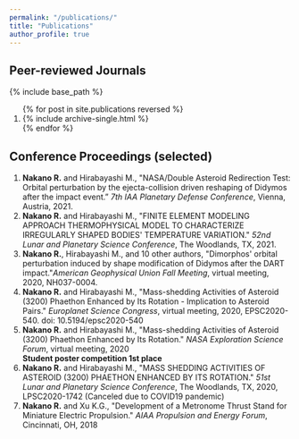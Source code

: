 ```yaml
---
permalink: "/publications/"
title: "Publications"
author_profile: true
---
```


## Peer-reviewed Journals
{% include base_path %}

<ol>
{% for post in site.publications reversed %}
        <li>
            {% include archive-single.html %}
        </li>
{% endfor %}
</ol>

## Conference Proceedings (selected)
<ol>
    <li><strong>Nakano R.</strong> and Hirabayashi M., "NASA/Double Asteroid
        Redirection Test: Orbital perturbation by the ejecta-collision driven
        reshaping of Didymos after the impact event.”
        <i>7th IAA Planetary Defense Conference</i>, Vienna, Austria, 2021.
        </li>
    <li><strong>Nakano R.</strong> and Hirabayashi M., "FINITE ELEMENT MODELING
        APPROACH THERMOPHYSICAL MODEL TO CHARACTERIZE IRREGULARLY SHAPED BODIES'
        TEMPERATURE VARIATION." <i>52nd Lunar and Planetary Science
        Conference</i>, The Woodlands, TX, 2021.
        </li>
    <li><strong>Nakano R.</strong>, Hirabayashi M., and 10 other authors,
        "Dimorphos' orbital perturbation induced by shape modification of
        Didymos after the DART impact."<i>American Geophysical Union
        Fall Meeting</i>, virtual meeting, 2020, NH037-0004.
        </li>
    <li><strong>Nakano R.</strong> and Hirabayashi M., "Mass-shedding Activities
        of Asteroid (3200) Phaethon Enhanced by Its Rotation - Implication to
        Asteroid Pairs." <i>Europlanet Science Congress</i>, virtual
        meeting, 2020, EPSC2020-540. doi: 10.5194/epsc2020-540
        </li>
    <li><strong>Nakano R.</strong> and Hirabayashi M., "Mass-shedding Activities
        of Asteroid (3200) Phaethon Enhanced by Its Rotation."
        <i>NASA Exploration Science Forum</i>, virtual meeting, 2020 <br>
        <strong>Student poster competition 1st place</strong>
        </li>
    <li><strong>Nakano R.</strong> and Hirabayashi M., "MASS SHEDDING ACTIVITIES
        OF ASTEROID (3200) PHAETHON ENHANCED BY ITS ROTATION."
        <i>51st Lunar and Planetary Science Conference</i>, The Woodlands, TX,
        2020, LPSC2020-1742 (Canceled due to COVID19 pandemic)
        </li>
    <li><strong>Nakano R.</strong> and Xu K.G., "Development of a Metronome
        Thrust Stand for Miniature Electric Propulsion."
        <i>AIAA Propulsion and Energy Forum</i>, Cincinnati, OH, 2018
        </li>
</ol>
